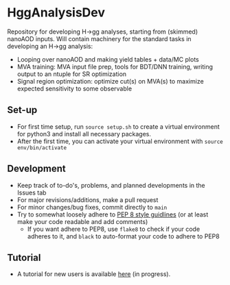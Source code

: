 # HggAnalysisDev
Repository for developing H->gg analyses, starting from (skimmed) nanoAOD inputs.
Will contain machinery for the standard tasks in developing an H->gg analysis:
* Looping over nanoAOD and making yield tables + data/MC plots
* MVA training: MVA input file prep, tools for BDT/DNN training, writing output to an ntuple for SR optimization
* Signal region optimization: optimize cut(s) on MVA(s) to maximize expected sensitivity to some observable

## Set-up
* For first time setup, run `source setup.sh` to create a virtual environment for python3 and install all necessary packages.
* After the first time, you can activate your virtual environment with `source env/bin/activate`

## Development
* Keep track of to-do's, problems, and planned developments in the Issues tab
* For major revisions/additions, make a pull request
* For minor changes/bug fixes, commit directly to `main`
* Try to somewhat loosely adhere to [PEP 8 style guidlines](https://www.python.org/dev/peps/pep-0008/) (or at least make your code readable and add comments)
  * If you want adhere to PEP8, use `flake8` to check if your code adheres to it, and `black` to auto-format your code to adhere to PEP8 

## Tutorial
* A tutorial for new users is available [here](https://cmstas.github.io/HggAnalysisDev/) (in progress).
